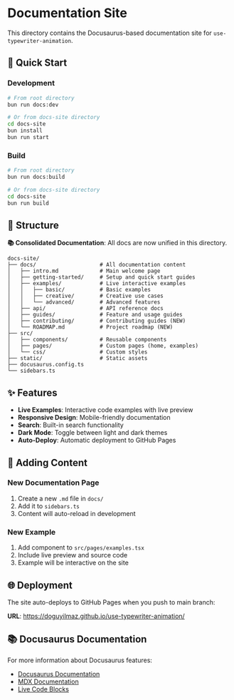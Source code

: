 # Documentation Site

This directory contains the Docusaurus-based documentation site for `use-typewriter-animation`.

## 🚀 Quick Start

### Development

```bash
# From root directory
bun run docs:dev

# Or from docs-site directory
cd docs-site
bun install
bun run start
```

### Build

```bash
# From root directory
bun run docs:build

# Or from docs-site directory
cd docs-site
bun run build
```

## 📁 Structure

**📚 Consolidated Documentation**: All docs are now unified in this directory.

```
docs-site/
├── docs/                    # All documentation content
│   ├── intro.md             # Main welcome page
│   ├── getting-started/     # Setup and quick start guides
│   ├── examples/            # Live interactive examples
│   │   ├── basic/           # Basic examples
│   │   ├── creative/        # Creative use cases
│   │   └── advanced/        # Advanced features
│   ├── api/                 # API reference docs
│   ├── guides/              # Feature and usage guides
│   ├── contributing/        # Contributing guides (NEW)
│   └── ROADMAP.md           # Project roadmap (NEW)
├── src/
│   ├── components/          # Reusable components
│   ├── pages/               # Custom pages (home, examples)
│   └── css/                 # Custom styles
├── static/                  # Static assets
├── docusaurus.config.ts
└── sidebars.ts
```

## ✨ Features

- **Live Examples**: Interactive code examples with live preview
- **Responsive Design**: Mobile-friendly documentation
- **Search**: Built-in search functionality
- **Dark Mode**: Toggle between light and dark themes
- **Auto-Deploy**: Automatic deployment to GitHub Pages

## 🔧 Adding Content

### New Documentation Page

1. Create a new `.md` file in `docs/`
2. Add it to `sidebars.ts`
3. Content will auto-reload in development

### New Example

1. Add component to `src/pages/examples.tsx`
2. Include live preview and source code
3. Example will be interactive on the site

## 🌐 Deployment

The site auto-deploys to GitHub Pages when you push to main branch:

**URL**: https://doguyilmaz.github.io/use-typewriter-animation/

## 📚 Docusaurus Documentation

For more information about Docusaurus features:

- [Docusaurus Documentation](https://docusaurus.io/)
- [MDX Documentation](https://mdxjs.com/)
- [Live Code Blocks](https://docusaurus.io/docs/markdown-features/code-blocks#interactive-code-editor)
